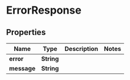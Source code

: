 
# ErrorResponse

## Properties
Name | Type | Description | Notes
------------ | ------------- | ------------- | -------------
**error** | **String** |  | 
**message** | **String** |  | 



